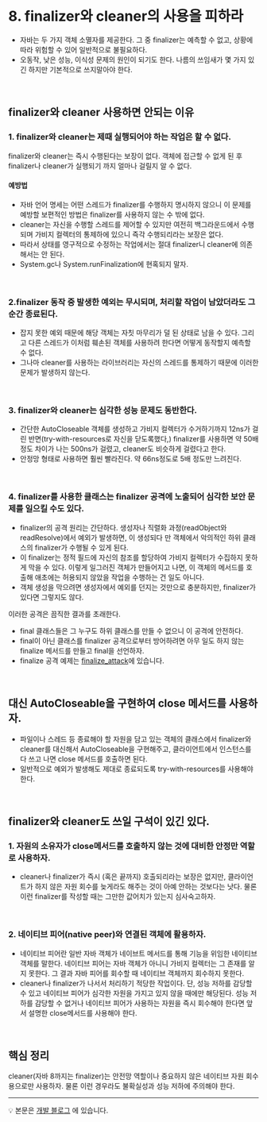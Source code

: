 # 8. finalizer와 cleaner의 사용을 피하라
- 자바는 두 가지 객체 소멸자를 제공한다. 그 중 finalizer는 예측할 수 없고, 상황에 따라 위험할 수 있어 일반적으로 불필요하다.  
- 오동작, 낮은 성능, 이식성 문제의 원인이 되기도 한다. 나름의 쓰임새가 몇 가지 있긴 하지만 기본적으로 쓰지말아야 한다.

<br>  

## finalizer와 cleaner 사용하면 안되는 이유
### 1. finalizer와 cleaner는 제때 실행되어야 하는 작업은 할 수 없다.
finalizer와 cleaner는 즉시 수행된다는 보장이 없다. 객체에 접근할 수 없게 된 후 finalizer나 cleaner가 실행되기 까지 얼마나 걸릴지 알 수 없다.

#### 예방법
- 자바 언어 명세는 어떤 스레드가 finalizer를 수행하지 명시하지 않으니 이 문제를 예방할 보편적인 방법은 finalizer를 사용하지 않는 수 밖에 없다. 
- cleaner는 자신을 수행할 스레드를 제어할 수 있지만 여전히 백그라운드에서 수행되며 가비지 컬렉터의 통제하에 있으니 즉각 수행되리라는 보장은 없다. 
- 따라서 상태를 영구적으로 수정하는 작업에서는 절대 finalizer니 cleaner에 의존해서는 안 된다.
- System.gc나 System.runFinalization에 현혹되지 말자.

<br>

### 2.finalizer 동작 중 발생한 예외는 무시되며, 처리할 작업이 남았더라도 그 순간 종료된다.
- 잡지 못한 예외 때문에 해당 객체는 자칫 마무리가 덜 된 상태로 남을 수 있다. 그리고 다른 스레드가 이처럼 훼손된 객체를 사용하려 한다면 어떻게 동작할지 예측할 수 없다.
- 그나마 cleaner를 사용하는 라이브러리는 자신의 스레드를 통제하기 때문에 이러한 문제가 발생하지 않는다.

<br>

### 3. finalizer와 cleaner는 심각한 성능 문제도 동반한다.
- 간단한 AutoCloseable 객체를 생성하고 가비지 컬렉터가 수거하기까지 12ns가 걸린 반면(try-with-resources로 자신을 닫도록했다,) finalizer를 사용하면 약 50배 정도 차이가 나는 500ns가 걸렸고, cleaner도 비슷하게 걸렸다고 한다.
- 안정망 형태로 사용하면 훨씬 빨라진다. 약 66ns정도로 5배 정도만 느려진다.

<br>

### 4. finalizer를 사용한 클래스는 finalizer 공격에 노출되어 심각한 보안 문제를 일으킬 수도 있다.
- finalizer의 공격 원리는 간단하다. 생성자나 직렬화 과정(readObject와 readResolve)에서 예외가 발생하면, 이 생성되다 만 객체에서 악의적인 하위 클래스의 finalizer가 수행될 수 있게 된다.
- 이 finalizer는 정적 필드에 자신의 참조를 할당하여 가비지 컬렉터가 수집하지 못하게 막을 수 있다. 이렇게 일그러진 객체가 만들어지고 나면, 이 객체의 메서드를 호출해 애초에는 허용되지 않았을 작업을 수행하는 건 일도 아니다.
- 객체 생성을 막으려면 생성자에서 예외를 던지는 것만으로 충분하지만, finalizer가 있다면 그렇지도 않다.  

이러한 공격은 끔직한 결과를 초래한다.
- final 클래스들은 그 누구도 하위 클래스를 만들 수 없으니 이 공격에 안전하다.
- final이 아닌 클래스를 finalizer 공격으로부터 방어하려면 아무 일도 하지 않는 finalize 메서드를 만들고 final을 선언하자.
- finalize 공격 예제는 [finalize_attack](https://github.com/loosie/java_practice/tree/master/effective_java_3rd_example/src/ch2.item8/finalize_attack)에 있습니다.

<br>

## 대신 AutoCloseable을 구현하여 close 메서드를 사용하자.
- 파일이나 스레드 등 종료해야 할 자원을 담고 있는 객체의 클래스에서 finalizer와 cleaner를 대신해서 AutoCloseable을 구현해주고, 클라이언트에서 인스턴스를 다 쓰고 나면 close 메서드를 호출하면 된다. 
- 일반적으로 예외가 발생해도 제대로 종료되도록 try-with-resources를 사용해야 한다.

<br>

## finalizer와 cleaner도 쓰일 구석이 있긴 있다.
### 1. 자원의 소유자가 close메서드를 호출하지 않는 것에 대비한 안정만 역할로 사용하자.
- cleaner나 finalizer가 즉시 (혹은 끝까지) 호출되리라는 보장은 없지만,  클라이언트가 하지 않은 자원 회수를 늦게라도 해주는 것이 아예 안하는 것보다는 낫다. 물론 이런 finalizer를 작성할 때는 그만한 값어치가 있는지 심사숙고하자.

<br>

### 2. 네이티브 피어(native peer)와 연결된 객체에 활용하자.
- 네이티브 피어란 일반 자바 객체가 네이브트 메서드를 통해 기능을 위임한 네이티브 객체를 말한다. 네이티브 피어는 자바 객체가 아니니 가비지 컬렉터는 그 존재를 알지 못한다. 그 결과 자바 피어를 회수할 때 네이티브 객체까지 회수하지 못한다.
- cleaner나 finalizer가 나서서 처리하기 적당한 작업이다. 단, 성능 저하를 감당할 수 있고 네이티브 피어가 심각한 자원을 가지고 있지 않을 때에만 해당된다. 성능 저하를 감당할 수 없거나 네이티브 피어가 사용하는 자원을 즉시 회수해야 한다면 앞서 설명한 close메서드를 사용해야 한다.

<br> 
 
## 핵심 정리 
cleaner(자바 8까지는 finalizer)는 안전망 역할이나 중요하지 않은 네이티브 자원 회수용으로만 사용하자. 물론 이런 경우라도 불확실성과 성능 저하에 주의해야 한다.
 
--- 


💡 본문은 [개발 블로그](https://loosie.tistory.com/598) 에 있습니다.

